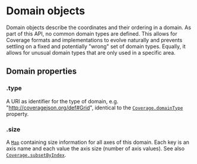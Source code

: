 # Domain objects

Domain objects describe the coordinates and their ordering in a domain.
As part of this API, no common domain types are defined.
This allows for Coverage formats and implementations to evolve naturally and prevents settling on a fixed and potentially "wrong" set of domain types. Equally, it allows for unusual domain types that are only used in a specific area.

## Domain properties

### .type

A URI as identifier for the type of domain, e.g. "http://coveragejson.org/def#Grid", identical to the [`Coverage.domainType`](Coverage.md) property.

### .size

A [`Map`](https://developer.mozilla.org/de/docs/Web/JavaScript/Reference/Global_Objects/Map) containing size information for all axes of this domain. Each key is an axis name and each value the axis size (number of axis values). See also [`Coverage.subsetByIndex`](Coverage.md#subsetbyindexconstraints).
